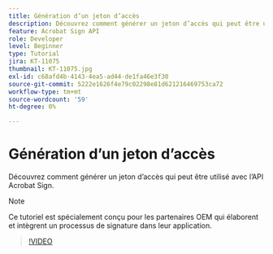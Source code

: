 ```yaml
---
title: Génération d’un jeton d’accès
description: Découvrez comment générer un jeton d’accès qui peut être utilisé avec l’API Acrobat Sign
feature: Acrobat Sign API
role: Developer
level: Beginner
type: Tutorial
jira: KT-11075
thumbnail: KT-11075.jpg
exl-id: c68afd4b-4143-4ea5-ad44-de1fa46e3f30
source-git-commit: 5222e1626f4e79c02298e81d621216469753ca72
workflow-type: tm+mt
source-wordcount: '59'
ht-degree: 0%

---
```


# Génération d’un jeton d’accès

Découvrez comment générer un jeton d’accès qui peut être utilisé avec l’API Acrobat Sign.

>[!NOTE]
>
>Ce tutoriel est spécialement conçu pour les partenaires OEM qui élaborent et intègrent un processus de signature dans leur application.

>[!VIDEO](https://video.tv.adobe.com/v/347350?hidetitle=true)

